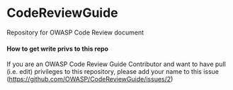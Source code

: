 CodeReviewGuide
===============

Repository for OWASP Code Review document

#### How to get write privs to this repo

If you are an OWASP Code Review Guide Contributor and want to have pull (i.e. edit) privileges to this repository, please add your name to this issue (https://github.com/OWASP/CodeReviewGuide/issues/2)
